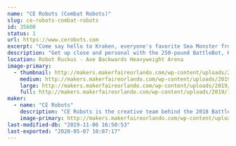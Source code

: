 ```yaml
---
name: "CE Robots (Combat Robots)"
slug: ce-robots-combat-robots
id: 35600
status: 1
url: https://www.cerobots.com
excerpt: "Come say hello to Kraken, everyone's favorite Sea Monster from the hit tv show Battlebots. "
description: "Get up close and personal with the 250-pound BattleBot, Kraken. Improved this year with increased biting force, improved speed, and self-righting capability."
location: Robot Ruckus - Axe Backwards Heavyweight Arena
image-primary:
  - thumbnail: http://makers.makerfaireorlando.com/wp-content/uploads/2019/10/FB_IMG_1569874597964-1-150x150.jpg
    medium: http://makers.makerfaireorlando.com/wp-content/uploads/2019/10/FB_IMG_1569874597964-1-300x172.jpg
    large: http://makers.makerfaireorlando.com/wp-content/uploads/2019/10/FB_IMG_1569874597964-1.jpg
    full: http://makers.makerfaireorlando.com/wp-content/uploads/2019/10/FB_IMG_1569874597964-1.jpg
maker:
  - name: "CE Robots"
    description: "CE Robots is the creative team behind the 2018 BattleBot Kraken. We'll have the old girl on display, so you can see this amazing machine up close. CE Robots will also have some of our smaller machines competing in the combat robot tournament, so check them out for some bone-jarring destruction."
    image-primary: http://makers.makerfaireorlando.com/wp-content/uploads/2018/08/Kracken-Bot-S2018-1140x924-1024x830.jpg
last-modified-db: "2019-11-06 16:50:53"
last-exported: "2020-05-07 10:07:17"
---
```

